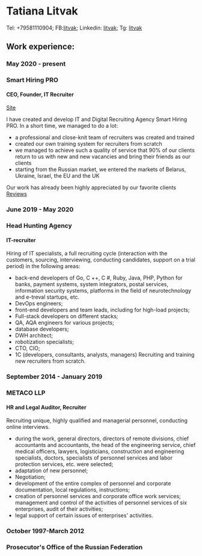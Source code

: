 # Tatiana Litvak

Tel: +79581110904;  FB:[litvak](https://www.facebook.com/tatiana.litvak.315);  Linkedin: [litvak](linkedin.com/in/tatiana-litvak-00603118a);  Tg: [litvak](https://t.me/Tatiana_Litvak)

## Work experience:

### May 2020 - present 
### Smart Hiring PRO
#### CEO, Founder, IT Recruiter
[Site](https://smarthiring.pro/en/)

I have created and develop IT and Digital Recruiting Agency Smart Hiring PRO.
In a short time, we managed to do a lot:
- a professional and close-knit team of recruiters was created and trained
- created our own training system for recruiters from scratch
- we managed to achieve such a quality of service that 90% of our clients return to us with new and new vacancies and bring their friends as our clients
- starting from the Russian market, we entered the markets of Belarus, Ukraine, Israel, the EU and the UK

Our work has already been highly appreciated by our favorite clients [Reviews](https://docs.google.com/document/d/1VN2UBfRB5hro7NZV7PQi05-UBwxdKDH_L85OX2sxwxA/edit?usp=sharing)

### June 2019 - May 2020
### Head Hunting Agency
#### IT-recruiter 

Hiring of IT specialists, a full recruiting cycle (interaction with the customers, sourcing, interviewing, conducting candidates, support on a trial period) in the following areas:
- baсk-end developers of Go, C ++, C #, Ruby, Java, PHP, Python for banks, payment systems, system integrators, postal services, information security systems, platforms in the field of neurotechnology and e-treval startups, etc.
- DevOps engineers;
- front-end developers and team leads, including for high-load projects;
- Full-stack developers on different stacks;
- QA, AQA engineers for various projects;
- database developers;
- DWH architect;
- robotization specialists;
- CTO, CIO;
- 1C (developers, consultants, analysts, managers)
Recruiting and training new recruiters from scratch.

### September 2014 - January 2019
### METACO LLP
#### HR and Legal Auditor, Recruiter

Recruiting unique, highly qualified and managerial personnel, conducting online interviews.
- during the work, general directors, directors of remote divisions, chief accountants and accountants, the head of the engineering service, chief medical officers, lawyers, logisticians, construction and engineering specialists, doctors, specialists of personnel services and labor protection services, etc. were selected;
- adaptation of new personnel;
- Negotiation;
- development of the entire complex of personnel and corporate documentation, local regulations, instructions;
- creation of personnel services and corporate office work services; management and control of the activities of personnel services of six enterprises, audit of their activities;
- legal support of certain issues of enterprises' activities. 

### October 1997-March 2012
### Prosecutor's Office of the Russian Federation

